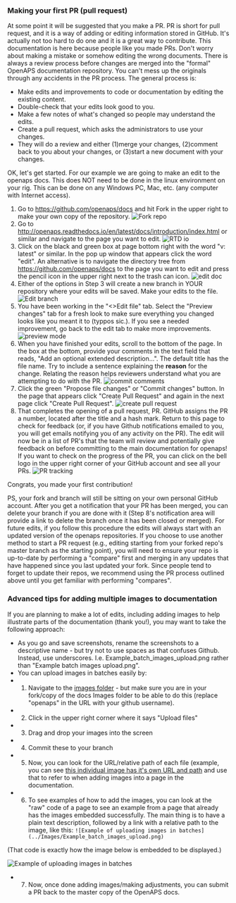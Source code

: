 ### Making your first PR (pull request)

At some point it will be suggested that you make a PR. PR is short for pull request, and it is a way of adding or editing information stored in GitHub.  It's actually not too hard to do one and it is a great way to contribute. This documentation is here because people like you made PRs.  Don't worry about making a mistake or somehow editing the wrong documents.  There is always a review process before changes are merged into the "formal" OpenAPS documentation repository.  You can't mess up the originals through any accidents in the PR process.  The general process is:

* Make edits and improvements to code or documentation by editing the existing content.
* Double-check that your edits look good to you.
* Make a few notes of what's changed so people may understand the edits.
* Create a pull request, which asks the administrators to use your changes.
* They will do a review and either (1)merge your changes, (2)comment back to you about your changes, or (3)start a new document with your changes.

OK, let's get started. For our example we are going to make an edit to the openaps docs.  This does NOT need to be done in the linux environment on your rig.  This can be done on any Windows PC, Mac, etc. (any computer with Internet access).

1. Go to https://github.com/openaps/docs and hit Fork in the upper right to make your own copy of the repository.
![Fork repo](../Images/PR0.png)
2. Go to http://openaps.readthedocs.io/en/latest/docs/introduction/index.html or similar and navigate to the page you want to edit.
![RTD io](../Images/PR1.png)
3. Click on the black and green box at page bottom right with the word "v: latest" or similar. In the pop up window that appears click the word "edit". An alternative is to navigate the directory tree from https://github.com/openaps/docs to the page you want to edit and press the pencil icon in the upper right next to the trash can icon. 
![edit doc](../Images/PR2.png)
4.  Either of the options in Step 3 will create a new branch in YOUR repository where your edits will be saved.  Make your edits to the file.
![Edit branch](../Images/PR3.png)
5. You have been working in the "<>Edit file" tab. Select the "Preview changes" tab for a fresh look to make sure everything you changed looks like you meant it to (typpos sic.). If you see a needed improvement, go back to the edit tab to make more improvements.
![preview mode](../Images/PR5.png)
6. When you have finished your edits, scroll to the bottom of the page.  In the box at the bottom, provide your comments in the text field that reads, "Add an optional extended description...". The default title has the file name. Try to include a sentence explaining the __reason__ for the change. Relating the reason helps reviewers understand what you are attempting to do with the PR.
![commit comments](../Images/PR4.png)
7. Click the green "Propose file changes" or "Commit changes" button. In the page that appears click "Create Pull Request" and again in the next page click "Create Pull Request".
![create pull request](../Images/PR6.png)
8. That completes the opening of a pull request, PR. GitHub assigns the PR a number, located after the title and a hash mark. Return to this page to check for feedback (or, if you have Github notifications emailed to you, you will get emails notifying you of any activity on the PR). The edit will now be in a list of PR's that the team will review and potentially give feedback on before committing to the main documentation for openaps! If you want to check on the progress of the PR, you can click on the bell logo in the upper right corner of your GitHub account and see all your PRs.
![PR tracking](../Images/PR7.png)

Congrats, you made your first contribution!

PS, your fork and branch will still be sitting on your own personal GitHub account. After you get a notification that your PR has been merged, you can delete your branch if you are done with it (Step 8's notification area will provide a link to delete the branch once it has been closed or merged). For future edits, if you follow this procedure the edits will always start with an updated version of the openaps repositories.  If you choose to use another method to start a PR request (e.g., editing starting from your forked repo's master branch as the starting point), you will need to ensure your repo is up-to-date by performing a "compare" first and merging in any updates that have happened since you last updated your fork.  Since people tend to forget to update their repos, we recommend using the PR process outlined above until you get familiar with performing "compares".

### Advanced tips for adding multiple images to documentation

If you are planning to make a lot of edits, including adding images to help illustrate parts of the documentation (thank you!), you may want to take the following approach:

* As you go and save screenshots, rename the screenshots to a descriptive name - but try not to use spaces as that confuses Github. Instead, use underscores. I.e. Example_batch_images_upload.png rather than "Example batch images upload.png". 
* You can upload images in batches easily by:
 * 1. Navigate to the [images folder](https://github.com/openaps/docs/tree/master/docs/docs/Images) - but make sure you are in your fork/copy of the docs Images folder to be able to do this (replace "openaps" in the URL with your github username).
 * 2. Click in the upper right corner where it says "Upload files"
 * 3. Drag and drop your images into the screen
 * 4. Commit these to your branch
 * 5. Now, you can look for the URL/relative path of each file (example, you can see [this individual image has it's own URL and path](https://github.com/openaps/docs/blob/master/docs/docs/Images/Example_batch_images_upload.png) and use that to refer to when adding images into a page in the documentation.
 * 6. To see examples of how to add the images, you can look at the "raw" code of a page to see an example from a page that already has the images embedded successfully. The main thing is to have a plain text description, followed by a link with a relative path to the image, like this: `![Example of uploading images in batches](../Images/Example_batch_images_upload.png)`
 
 (That code is exactly how the image below is embedded to be displayed.)
 
![Example of uploading images in batches](../Images/Example_batch_images_upload.png)

 * 7. Now, once done adding images/making adjustments, you can submit a PR back to the master copy of the OpenAPS docs.


